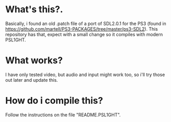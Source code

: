 # What's this?.
Basically, i found an old .patch file of a port of SDL2.0.1 for the PS3 (found in https://github.com/martell/PS3-PACKAGES/tree/master/ps3-SDL2).
This repository has that, expect with a small change so it compiles with modern PSL1GHT.

# What works?
I have only tested video, but audio and input might work too, so i'll try those out later and update this.

# How do i compile this?
Follow the instructions on the file "README.PSL1GHT".
